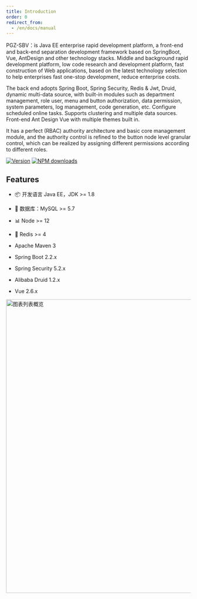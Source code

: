 ```yaml
---
title: Introduction
order: 0
redirect_from:
  - /en/docs/manual
---
```


PGZ-SBV：is Java EE enterprise rapid development platform, a front-end and back-end separation development framework based on SpringBoot, Vue, AntDesign and other technology stacks. Middle and background rapid development platform, low code research and development platform, fast construction of Web applications, based on the latest technology selection to help enterprises fast one-stop development, reduce enterprise costs.

The back end adopts Spring Boot, Spring Security, Redis & Jwt, Druid, dynamic multi-data source, with built-in modules such as department management, role user, menu and button authorization, data permission, system parameters, log management, code generation, etc. Configure scheduled online tasks. Supports clustering and multiple data sources. Front-end Ant Design Vue with multiple themes built in.

It has a perfect (RBAC) authority architecture and basic core management module, and the authority control is refined to the button node level granular control, which can be realized by assigning different permissions according to different roles.

[![Version](https://badgen.net/npm/v/@antv/g2plot)](#) [![NPM downloads](https://img.shields.io/npm/dm/@antv/g2plot.svg)](#)

## Features

- 📦 开发语言 Java EE，JDK >= 1.8

- 🎨 数据库：MySQL >= 5.7

- 📊 Node >= 12

- 🔳 Redis >= 4
- Apache Maven 3
- Spring Boot 2.2.x
- Spring Security 5.2.x
- Alibaba Druid 1.2.x
- Vue 2.6.x

<img alt="图表列表概览" src="https://gw.alipayobjects.com/mdn/rms_d314dd/afts/img/A*sXqrRrEwFRQAAAAAAAAAAABkARQnAQ" width="800">
